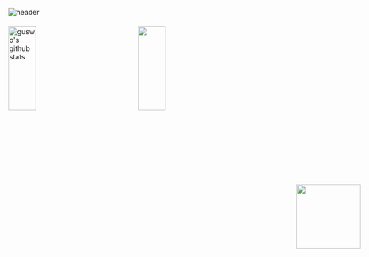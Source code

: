 <!--
**guswo4324/guswo4324** is a ✨ _special_ ✨ repository because its `README.md` (this file) appears on your GitHub profile.

Here are some ideas to get you started:

- 🔭 I’m currently working on ...
- 🌱 I’m currently learning ...
- 👯 I’m looking to collaborate on ...
- 🤔 I’m looking for help with ...
- 💬 Ask me about ...
- 📫 How to reach me: ...
- 😄 Pronouns: ...
- ⚡ Fun fact: ...
-->

![header](https://capsule-render.vercel.app/api?type=waving&color=gradient&width=96%&height=200&section=header&text=코린이&fontSize=60)

<div style="display: flex; justify-content: space-between; align-items: flex-start; gap: 20px; margin-top: 20px;">
  <a href="https://github.com/guswo4324" style="flex: 1;">
    <img style="height:170px; width: 48%;" src="https://github-readme-stats.vercel.app/api?username=guswo4324&show_icons=true&include_all_commits=true&theme=nord&hide_border=true" alt="guswo's github stats" />
  </a>

  <a href="https://github.com/guswo4324" style="flex: 1;">
    <img style="height:170px; width: 48%;" src="https://github-readme-stats.vercel.app/api/top-langs/?username=guswo4324&layout=compact&theme=nord&hide_border=true" />
  </a>
</div>

<a href="https://solved.ac/guswo4324/" style="position: absolute; right: 20px; top: 420px;">
  <img style="height: 130px;" src="http://mazassumnida.wtf/api/v2/generate_badge?boj=guswo4324" />
</a>


